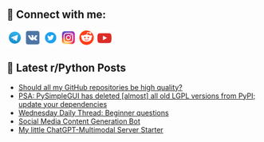 ## 🔎 Connect with me:
[<img src="https://github.com/bullbesh/bullbesh/blob/main/images/Telegram.png" width="32" height="32" />](https://t.me/bullbesh)
[<img src="https://github.com/bullbesh/bullbesh/blob/main/images/VK.png" width="32" height="32" />](https://vk.com/bullbesh)
[<img src="https://github.com/bullbesh/bullbesh/blob/main/images/Twitter.png" width="32" height="32" />](https://twitter.com/bullbesh1)
[<img src="https://github.com/bullbesh/bullbesh/blob/main/images/Instagram.png" width="32" height="32" />](https://www.instagram.com/bullbesh)
[<img src="https://github.com/bullbesh/bullbesh/blob/main/images/Reddit.png" width="32" height="32" />](https://www.reddit.com/user/bullbesh)
[<img src="https://github.com/bullbesh/bullbesh/blob/main/images/YouTube.png" width="32" height="32" />](https://www.youtube.com/channel/UCtfjRs6uzgq5mfm8S06WTcg)

## 📕 Latest r/Python Posts
<!-- BLOG-POST-LIST:START -->
- [Should all my GitHub repositories be high quality?](https://www.reddit.com/r/Python/comments/1d8i7yq/should_all_my_github_repositories_be_high_quality/)
- [PSA: PySimpleGUI has deleted [almost] all old LGPL versions from PyPI; update your dependencies](https://www.reddit.com/r/Python/comments/1d8d4iv/psa_pysimplegui_has_deleted_almost_all_old_lgpl/)
- [Wednesday Daily Thread: Beginner questions](https://www.reddit.com/r/Python/comments/1d8c6yw/wednesday_daily_thread_beginner_questions/)
- [Social Media Content Generation Bot](https://www.reddit.com/r/Python/comments/1d89b03/social_media_content_generation_bot/)
- [My little ChatGPT-Multimodal Server Starter](https://www.reddit.com/r/Python/comments/1d8754q/my_little_chatgptmultimodal_server_starter/)
<!-- BLOG-POST-LIST:END -->

